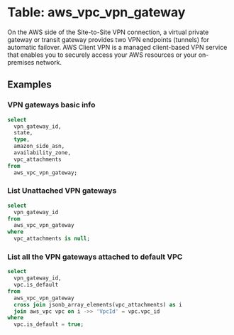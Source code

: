 # Table: aws_vpc_vpn_gateway

On the AWS side of the Site-to-Site VPN connection, a virtual private gateway or transit gateway provides two VPN endpoints (tunnels) for automatic failover. AWS Client VPN is a managed client-based VPN service that enables you to securely access your AWS resources or your on-premises network.

## Examples

### VPN gateways basic info

```sql
select
  vpn_gateway_id,
  state,
  type,
  amazon_side_asn,
  availability_zone,
  vpc_attachments
from
  aws_vpc_vpn_gateway;
```


### List Unattached VPN gateways

```sql
select
  vpn_gateway_id
from
  aws_vpc_vpn_gateway
where
  vpc_attachments is null;
```


### List all the VPN gateways attached to default VPC

```sql
select
  vpn_gateway_id,
  vpc.is_default
from
  aws_vpc_vpn_gateway
  cross join jsonb_array_elements(vpc_attachments) as i
  join aws_vpc vpc on i ->> 'VpcId' = vpc.vpc_id
where
  vpc.is_default = true;
```